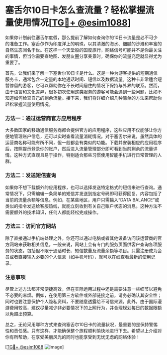 # 塞舌尔10日卡怎么查流量？轻松掌握流量使用情况[[TG💪+ @esim1088](https://t.me/s/esim1088)]

如果你计划前往塞舌尔度假，那么提前了解如何查询你的10日卡流量是必不可少的准备工作。塞舌尔作为印度洋上的明珠，以其清澈的海水、细腻的沙滩和丰富的自然生态闻名于世。在这样一个天堂般的国度旅行，网络信号可能并不是你最关注的事情，但当你需要查地图、发朋友圈分享美景时，确保你的流量充足就显得尤为重要了。

首先，让我们来了解一下塞舌尔10日卡是什么。这是一种为游客提供的短期通信服务卡，通常包含一定量的本地通话时间、短信以及数据流量。这种卡非常适合短暂停留的游客，它可以帮助你在不长时间居住的情况下保持与外界的联系。然而，由于语言和文化差异，很多初次使用这类服务的游客可能会遇到一些问题，比如不知道如何检查自己的剩余流量。接下来，我们将详细介绍几种简单的方法来帮助你轻松掌握流量使用情况。

### 方法一：通过运营商官方应用程序

大多数国家的移动通信服务商都会提供官方的应用程序，这些应用不仅能够让你方便地管理账户信息，还可以实时查看流量消耗情况。对于塞舌尔来说，虽然具体的运营商名称可能有所不同，但一般都会有类似的功能。下载并安装相应的应用程序后，按照提示登录你的账户，然后进入流量管理部分即可看到当前剩余的流量详情。这种方式直观且易于操作，特别适合那些习惯使用智能手机进行日常管理的人群。

### 方法二：发送短信查询

如果你不想下载额外的应用程序，也可以选择发送特定格式的短信来进行查询。通常情况下，只需编辑一条简单的短信并发送到指定号码即可获得回复，内容包括了当前的流量余额等信息。例如，在某些地区，用户只需输入“DATA BALANCE”或类似的指令发送给客服热线，就能立刻收到有关自己账户状态的消息。这种方法不需要额外的技术知识，任何人都能轻松完成操作。

### 方法三：访问官方网站

除了直接通过手机端处理之外，你还可以通过电脑或者其他设备访问该运营商的官方网站来获取相关信息。一般来说，网站上会有专门的服务页面供客户查询各项服务的状态，包括但不限于通话时长、短信数量及流量余额等项目。只需注册成为会员或者直接输入必要的个人信息（如手机号码），就可以在线查看最新的使用记录。

### 注意事项

尽管上述方法都非常便捷高效，但在实际运用过程中还是需要注意一些细节以避免不必要的麻烦。例如，在使用第三方软件或外部链接之前，请务必确认其安全性；同时也要注意保护个人隐私资料，不要随意透露给不可信来源。此外，由于国际漫游费用较高，建议尽量减少非必要情况下的上网行为，并合理规划每日的数据限额以免超出预算。

总之，无论采用哪种方式来查询塞舌尔10日卡的流量状况，最重要的是保持警惕性和责任感。只有这样，才能确保整个旅程顺利愉快地进行下去。希望以上介绍对你有所帮助，在享受美丽风光的同时也能享受到无忧无虑的网络体验！

[[TG💪+ @esim1088](https://t.me/s/esim1088) ![Image](https://i.postimg.cc/4NQfJmqS/Snipaste-2025-05-13-00-14-12.png)]